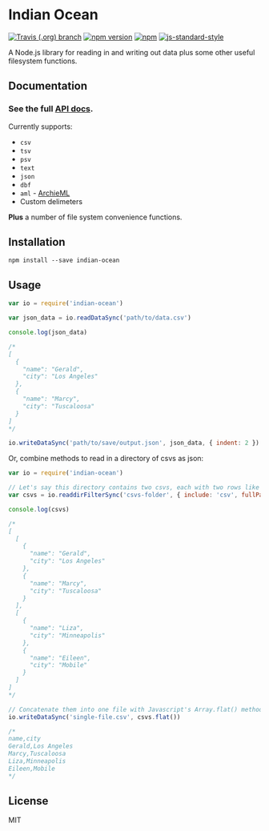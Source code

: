 Indian Ocean
============

[![Travis (.org) branch](https://img.shields.io/travis/mhkeller/indian-ocean/master.svg?style=flat-square)](https://travis-ci.org/mhkeller/indian-ocean) [![npm version](https://img.shields.io/npm/v/indian-ocean.svg?style=flat-square)](https://npmjs.org/package/indian-ocean) [![npm](https://img.shields.io/npm/dm/indian-ocean.svg?style=flat-square)](https://www.npmjs.com/package/indian-ocean)
[![js-standard-style](https://img.shields.io/badge/code%20style-standard-brightgreen.svg?style=flat-square)](https://github.com/feross/standard)

A Node.js library for reading in and writing out data plus some other useful filesystem functions.

Documentation
-------------

### See the full [API docs](http://mhkeller.github.io/indian-ocean/docs/).

Currently supports:

* `csv`
* `tsv`
* `psv`
* `text`
* `json`
* `dbf`
* `aml` - [ArchieML](http://archieml.org/)
* Custom delimeters

**Plus** a number of file system convenience functions.

Installation
------------

````
npm install --save indian-ocean
````

Usage
-----

```js
var io = require('indian-ocean')

var json_data = io.readDataSync('path/to/data.csv')

console.log(json_data)

/*
[
  {
    "name": "Gerald",
    "city": "Los Angeles"
  },
  {
    "name": "Marcy",
    "city": "Tuscaloosa"
  }
]
*/

io.writeDataSync('path/to/save/output.json', json_data, { indent: 2 })
```

Or, combine methods to read in a directory of csvs as json:

```js
var io = require('indian-ocean')

// Let's say this directory contains two csvs, each with two rows like the above example
var csvs = io.readdirFilterSync('csvs-folder', { include: 'csv', fullPath: true }).map(io.readDataSync)

console.log(csvs)

/*
[
  [
    {
      "name": "Gerald",
      "city": "Los Angeles"
    },
    {
      "name": "Marcy",
      "city": "Tuscaloosa"
    }
  ],
  [
    {
      "name": "Liza",
      "city": "Minneapolis"
    },
    {
      "name": "Eileen",
      "city": "Mobile"
    }
  ]
]
*/

// Concatenate them into one file with Javascript's Array.flat() method and write out one combined csv
io.writeDataSync('single-file.csv', csvs.flat())

/*
name,city
Gerald,Los Angeles
Marcy,Tuscaloosa
Liza,Minneapolis
Eileen,Mobile
*/
```

License
-------

MIT
